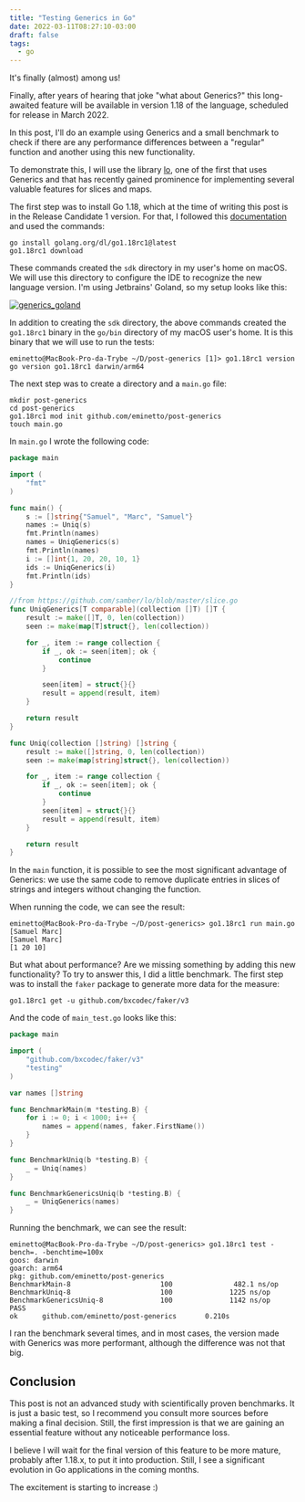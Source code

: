 ```yaml
---
title: "Testing Generics in Go"
date: 2022-03-11T08:27:10-03:00
draft: false
tags:
  - go
---
```


It's finally (almost) among us!

Finally, after years of hearing that joke "what about Generics?" this long-awaited feature will be available in version 1.18 of the language, scheduled for release in March 2022.

In this post, I'll do an example using Generics and a small benchmark to check if there are any performance differences between a "regular" function and another using this new functionality.

To demonstrate this, I will use the library [lo](https://github.com/samber/lo), one of the first that uses Generics and that has recently gained prominence for implementing several valuable features for slices and maps.

The first step was to install Go 1.18, which at the time of writing this post is in the Release Candidate 1 version. For that, I followed this [documentation](https://groups.google.com/g/golang-announce/c/QHL1fTc352o/m/5sE6moURBwAJ?pli=1) and used the commands:

```
go install golang.org/dl/go1.18rc1@latest
go1.18rc1 download
```

These commands created the `sdk` directory in my user's home on macOS. We will use this directory to configure the IDE to recognize the new language version. I'm using Jetbrains' Goland, so my setup looks like this:

[![generics_goland](/images/posts/generics_goland.png)](/images/posts/generics_goland.png)

In addition to creating the `sdk` directory, the above commands created the `go1.18rc1` binary in the `go/bin` directory of my macOS user's home. It is this binary that we will use to run the tests:

```
eminetto@MacBook-Pro-da-Trybe ~/D/post-generics [1]> go1.18rc1 version
go version go1.18rc1 darwin/arm64
```

The next step was to create a directory and a `main.go` file:

```
mkdir post-generics
cd post-generics
go1.18rc1 mod init github.com/eminetto/post-generics
touch main.go
```

In `main.go` I wrote the following code:

```go
package main

import (
	"fmt"
)

func main() {
	s := []string{"Samuel", "Marc", "Samuel"}
	names := Uniq(s)
	fmt.Println(names)
	names = UniqGenerics(s)
	fmt.Println(names)
	i := []int{1, 20, 20, 10, 1}
	ids := UniqGenerics(i)
	fmt.Println(ids)
}

//from https://github.com/samber/lo/blob/master/slice.go
func UniqGenerics[T comparable](collection []T) []T {
	result := make([]T, 0, len(collection))
	seen := make(map[T]struct{}, len(collection))

	for _, item := range collection {
		if _, ok := seen[item]; ok {
			continue
		}

		seen[item] = struct{}{}
		result = append(result, item)
	}

	return result
}

func Uniq(collection []string) []string {
	result := make([]string, 0, len(collection))
	seen := make(map[string]struct{}, len(collection))

	for _, item := range collection {
		if _, ok := seen[item]; ok {
			continue
		}
		seen[item] = struct{}{}
		result = append(result, item)
	}

	return result
}


```

In the `main` function, it is possible to see the most significant advantage of Generics: we use the same code to remove duplicate entries in slices of strings and integers without changing the function.

When running the code, we can see the result:

```
eminetto@MacBook-Pro-da-Trybe ~/D/post-generics> go1.18rc1 run main.go
[Samuel Marc]
[Samuel Marc]
[1 20 10]
```

But what about performance? Are we missing something by adding this new functionality? To try to answer this, I did a little benchmark. The first step was to install the `faker` package to generate more data for the measure:

```
go1.18rc1 get -u github.com/bxcodec/faker/v3
```

And the code of `main_test.go` looks like this:

```go
package main

import (
	"github.com/bxcodec/faker/v3"
	"testing"
)

var names []string

func BenchmarkMain(m *testing.B) {
	for i := 0; i < 1000; i++ {
		names = append(names, faker.FirstName())
	}
}

func BenchmarkUniq(b *testing.B) {
	_ = Uniq(names)
}

func BenchmarkGenericsUniq(b *testing.B) {
	_ = UniqGenerics(names)
}
```

Running the benchmark, we can see the result:

```
eminetto@MacBook-Pro-da-Trybe ~/D/post-generics> go1.18rc1 test -bench=. -benchtime=100x
goos: darwin
goarch: arm64
pkg: github.com/eminetto/post-generics
BenchmarkMain-8                      100               482.1 ns/op
BenchmarkUniq-8                      100              1225 ns/op
BenchmarkGenericsUniq-8              100              1142 ns/op
PASS
ok      github.com/eminetto/post-generics       0.210s
```

I ran the benchmark several times, and in most cases, the version made with Generics was more performant, although the difference was not that big.

## Conclusion

This post is not an advanced study with scientifically proven benchmarks. It is just a basic test, so I recommend you consult more sources before making a final decision. Still, the first impression is that we are gaining an essential feature without any noticeable performance loss.

I believe I will wait for the final version of this feature to be more mature, probably after 1.18.x, to put it into production. Still, I see a significant evolution in Go applications in the coming months.

The excitement is starting to increase :)
